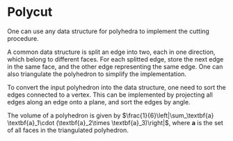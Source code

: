 Polycut
============

One can use any data structure for polyhedra to implement the cutting procedure.

A common data structure is split an edge into two, each in one direction, which belong to different faces. For each splitted edge, store the next edge in the same face, and the other edge representing the same edge. One can also triangulate the polyhedron to simplify the implementation.

To convert the input polyhedron into the data structure, one need to sort the edges connected to a vertex. This can be implemented by projecting all edges along an edge onto a plane, and sort the edges by angle.

The volume of a polyhedron is given by $\frac{1}{6}\left|\sum_\textbf{a} \textbf{a}_1\cdot (\textbf{a}_2\times \textbf{a}_3)\right|$, where $\textbf{a}$ is the set of all faces in the triangulated polyhedron.
